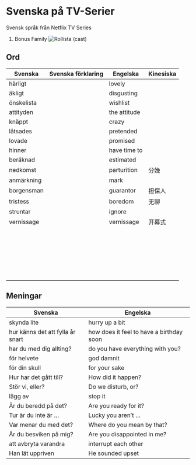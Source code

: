 # Svenska på TV-Serier
Svensk språk från Netflix TV Series

1. Bonus Family
![Rollista (cast)](https://paper-attachments.dropboxusercontent.com/s_2E140D287422C48A122364C36F078A64095BD45DA30556403B901A5C192AE5D9_1706771903314_Screenshot+2024-02-01+at+08.17.48.png)

## Ord
| Svenska    | Svenska förklaring | Engelska     | Kinesiska |
| ---------- | ------------------ | ------------ | --------- |
| härligt    |                    | lovely       |           |
| äkligt     |                    | disgusting   |           |
| önskelista |                    | wishlist     |           |
| attityden  |                    | the attitude |           |
| knäppt     |                    | crazy        |           |
| låtsades   |                    | pretended    |           |
| lovade     |                    | promised     |           |
| hinner     |                    | have time to |           |
| beräknad   |                    | estimated    |           |
| nedkomst   |                    | parturition  | 分娩        |
| anmärkning |                    | mark         |           |
| borgensman |                    | guarantor    | 担保人       |
| tristess   |                    | boredom      | 无聊        |
| struntar   |                    | ignore       |           |
| vernissage |                    | vernissage   | 开幕式       |
|            |                    |              |           |
|            |                    |              |           |
|            |                    |              |           |
|            |                    |              |           |
|            |                    |              |           |
|            |                    |              |           |
|            |                    |              |           |
|            |                    |              |           |
|            |                    |              |           |
|            |                    |              |           |
|            |                    |              |           |
|            |                    |              |           |
|            |                    |              |           |
|            |                    |              |           |
|            |                    |              |           |
|            |                    |              |           |
|            |                    |              |           |
|            |                    |              |           |
|            |                    |              |           |
|            |                    |              |           |
|            |                    |              |           |
|            |                    |              |           |
|            |                    |              |           |
|            |                    |              |           |



## Meningar
| Svenska                          | Engelska                                 |
| -------------------------------- | ---------------------------------------- |
| skynda lite                      | hurry up a bit                           |
| hur känns det att fylla år snart | how does it feel to have a birthday soon |
| har du med dig allting?          | do you have everything with you?         |
| för helvete                      | god damnit                               |
| för din skull                    | for your sake                            |
| Hur har det gått till?           | How did it happen?                       |
| Stör vi, eller?                  | Do we disturb, or?                       |
| lägg av                          | stop it                                  |
| Är du beredd på det?             | Are you ready for it?                    |
| Tur är du inte är …              | Lucky you aren’t …                       |
| Var menar du med det?            | Where do you mean by that?               |
| Är du besviken på mig?           | Are you disappointed in me?              |
| att avbryta varandra             | interrupt each other                     |
| Han lät uppriven                 | He sounded upset                         |


